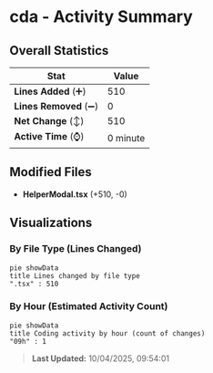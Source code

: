 # cda - Activity Summary 

## Overall Statistics

| Stat                   | Value                                                             |
| ---------------------- | ----------------------------------------------------------------- |
| **Lines Added** (➕)   | 510                                          |
| **Lines Removed** (➖) | 0                                        |
| **Net Change** (↕)    | 510                |
| **Active Time** (⌚)   | 0 minute |


## Modified Files
- **HelperModal.tsx** (+510, -0)

## Visualizations

### By File Type (Lines Changed)

```mermaid
pie showData
title Lines changed by file type
".tsx" : 510
```

### By Hour (Estimated Activity Count)

```mermaid
pie showData
title Coding activity by hour (count of changes)
"09h" : 1
```


> **Last Updated:** 10/04/2025, 09:54:01